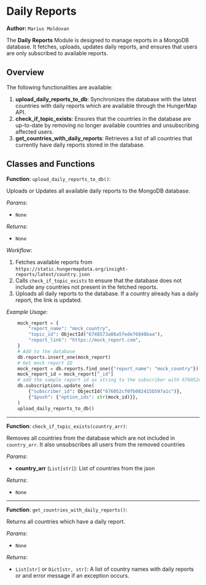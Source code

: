 # Daily Reports

**Author:** `Marius Moldovan`

The **Daily Reports** Module is designed to manage reports in a MongoDB database. It fetches, uploads, updates daily reports, 
and ensures that users are only subscribed to available reports.

## Overview
The following functionalities are available:
1. **upload_daily_reports_to_db**: Synchronizes the database with the latest countries with daily reports which are available through the HungerMap API.
2. **check_if_topic_exists**: Ensures that the countries in the database are up-to-date by removing no longer available countries and unsubscribing affected users.
3. **get_countries_with_daily_reports**: Retrieves a list of all countries that currently have daily reports stored in the database.

## Classes and Functions

**Function**: `upload_daily_reports_to_db()`:

Uploads or Updates all available daily reports to the MongoDB database. 

*Params*:
- `None`

*Returns*:
- `None`

*Workflow*:
1. Fetches available reports from `https://static.hungermapdata.org/insight-reports/latest/country.json`
2. Calls `check_if_topic_exists` to ensure that the database does not include any countries not present in the fetched reports. 
3. Uploads all daily reports to the database. If a country already has a daily report, the link is updated.

*Example Usage*:
```Python
    mock_report = {
        "report_name": "mock_country",
        "topic_id": ObjectId("6748573a86a5fede76848baa"),
        "report_link": "https://mock_report.com",
    }
    # Add to the database
    db.reports.insert_one(mock_report)
    # Get mock report ID
    mock_report = db.reports.find_one({"report_name": "mock_country"})
    mock_report_id = mock_report["_id"]
    # add the sample report id as string to the subscriber with 676052cf0fb082415b597a1c
    db.subscriptions.update_one(
        {"subscriber_id": ObjectId("676052cf0fb082415b597a1c")},
        {"$push": {"option_ids": str(mock_id)}},
    )
    upload_daily_reports_to_db()
```

---

**Function**: `check_if_topic_exists(country_arr)`:

Removes all countries from the database which are not included in `country_arr`. It also unsubscribes all users from the removed countries

*Params*:
- **country_arr** (`List[str]`): List of countries from the json

*Returns*:
- `None`

---

**Function**: `get_countries_with_daily_reports()`:

Returns all countries which have a daily report.

*Params*:
- `None`

*Returns*:
- `List[str]` or `Dict[str, str]`: A list of country names with daily reports or and error message if an exception occurs.

